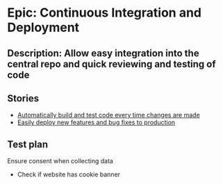 # Epic: Continuous Integration and Deployment
## Description: Allow easy integration into the central repo and quick reviewing and testing of code
## Stories
* [Automatically build and test code every time changes are made](stories/story_autotesting.md)
* [Easily deploy new features and bug fixes to production](stories/story_quickfix.md)
## Test plan
Ensure consent when collecting data
* Check if website has cookie banner
